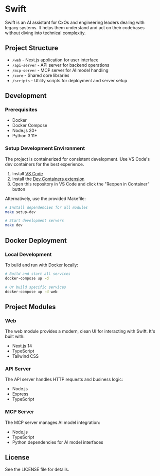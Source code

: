 # Swift

Swift is an AI assistant for CxOs and engineering leaders dealing with legacy systems. It helps them understand and act on their codebases without diving into technical complexity.

## Project Structure

- `/web` - Next.js application for user interface
- `/api-server` - API server for backend operations
- `/mcp-server` - MCP server for AI model handling
- `/core` - Shared core libraries
- `/scripts` - Utility scripts for deployment and server setup

## Development

### Prerequisites

- Docker
- Docker Compose
- Node.js 20+
- Python 3.11+

### Setup Development Environment

The project is containerized for consistent development. Use VS Code's dev containers for the best experience.

1. Install [VS Code](https://code.visualstudio.com/)
2. Install the [Dev Containers extension](https://marketplace.visualstudio.com/items?itemName=ms-vscode-remote.remote-containers)
3. Open this repository in VS Code and click the "Reopen in Container" button

Alternatively, use the provided Makefile:

```bash
# Install dependencies for all modules
make setup-dev

# Start development servers
make dev
```

## Docker Deployment

### Local Development

To build and run with Docker locally:

```bash
# Build and start all services
docker-compose up -d

# Or build specific services
docker-compose up -d web
```

## Project Modules

### Web

The web module provides a modern, clean UI for interacting with Swift. It's built with:

- Next.js 14
- TypeScript
- Tailwind CSS

### API Server

The API server handles HTTP requests and business logic:

- Node.js
- Express
- TypeScript

### MCP Server

The MCP server manages AI model integration:

- Node.js
- TypeScript
- Python dependencies for AI model interfaces

## License

See the LICENSE file for details.

